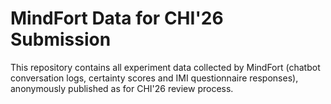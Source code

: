 # MindFort Data for CHI'26 Submission

This repository contains all experiment data collected by MindFort (chatbot conversation logs, certainty scores and IMI questionnaire responses), anonymously published as for CHI'26 review process.
